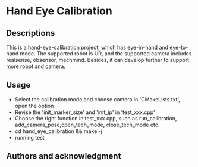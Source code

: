# Hand Eye Calibration

## Descriptions
This is a hand-eye-calibration project, which has eye-in-hand and eye-to-hand mode. The supported robot is UR, and the supported camera includes realsense, obsensor, mechmind. 
Besides, it can develop further to support more robot and camera.

## Usage
- Select the calibration mode and choose camera in 'CMakeLists.txt', open the option
- Revise the 'init_marker_size' and 'init_ip' in 'test_xxx.cpp'
- Choose the right function in test_xxx.cpp, such as run_calibration, add_camera_pose,open_tech_mode, close_tech_mode etc.
- cd hand_eye_calibration && make -j
- running test

## Authors and acknowledgment


